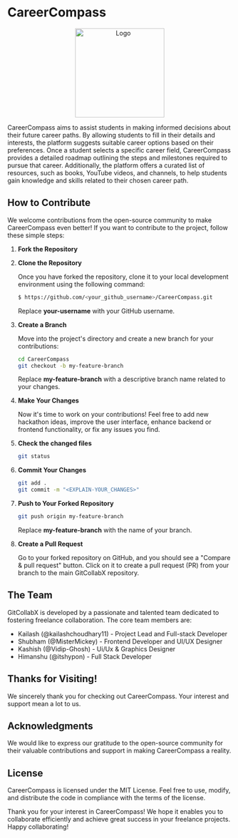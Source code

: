 # CareerCompass

<p align="center">
    <img src="https://github.com/PekaVengers/CareerCompass/client/src/assets/images/logo.png" alt="Logo" width="200" height="200">
</p>

CareerCompass aims to assist students in making informed decisions about their future career paths. By allowing students to fill in their details and interests, the platform suggests suitable career options based on their preferences. Once a student selects a specific career field, CareerCompass provides a detailed roadmap outlining the steps and milestones required to pursue that career. Additionally, the platform offers a curated list of resources, such as books, YouTube videos, and channels, to help students gain knowledge and skills related to their chosen career path.

## How to Contribute

We welcome contributions from the open-source community to make CareerCompass even better! If you want to contribute to the project, follow these simple steps:

1. **Fork the Repository**

2. **Clone the Repository**

   Once you have forked the repository, clone it to your local development environment using the following command:

   ```sh
   $ https://github.com/<your_github_username>/CareerCompass.git
   ```

   Replace **your-username** with your GitHub username.

3. **Create a Branch**

   Move into the project's directory and create a new branch for your contributions:

   ```sh
   cd CareerCompass
   git checkout -b my-feature-branch
   ```

   Replace **my-feature-branch** with a descriptive branch name related to your changes.

4. **Make Your Changes**

   Now it's time to work on your contributions! Feel free to add new hackathon ideas, improve the user interface, enhance backend or frontend functionality, or fix any issues you find.

5. **Check the changed files**

   ```sh
   git status
   ```

6. **Commit Your Changes**

   ```sh
   git add .
   git commit -m "<EXPLAIN-YOUR_CHANGES>"
   ```

7. **Push to Your Forked Repository**

   ```sh
   git push origin my-feature-branch
   ```

   Replace **my-feature-branch** with the name of your branch.

8. **Create a Pull Request**

   Go to your forked repository on GitHub, and you should see a "Compare & pull request" button. Click on it to create a pull request (PR) from your branch to the main GitCollabX repository.

## The Team

GitCollabX is developed by a passionate and talented team dedicated to fostering freelance collaboration. The core team members are:

- Kailash (@kailashchoudhary11) - Project Lead and Full-stack Developer
- Shubham (@MisterMickey) - Frontend Developer and UI/UX Designer
- Kashish (@Vidip-Ghosh) - Ui/Ux & Graphics Designer
- Himanshu (@itshypon) - Full Stack Developer

## Thanks for Visiting!

We sincerely thank you for checking out CareerCompass. Your interest and support mean a lot to us.

## Acknowledgments

We would like to express our gratitude to the open-source community for their valuable contributions and support in making CareerCompass a reality.

## License

CareerCompass is licensed under the MIT License. Feel free to use, modify, and distribute the code in compliance with the terms of the license.

Thank you for your interest in CareerCompass! We hope it enables you to collaborate efficiently and achieve great success in your freelance projects. Happy collaborating!

